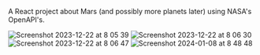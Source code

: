 A React project about Mars (and possibly more planets later) using NASA's OpenAPI's. 

![Screenshot 2023-12-22 at 8 05 39](https://github.com/mikathefinn/Space-Walk-React/assets/55136436/dd5e1af1-6eb9-416f-b067-0d1211fe0f79)
![Screenshot 2023-12-22 at 8 06 30](https://github.com/mikathefinn/Space-Walk-React/assets/55136436/978825b3-06d1-424d-9ad6-2dd2ba2dfafb)
![Screenshot 2023-12-22 at 8 06 47](https://github.com/mikathefinn/Space-Walk-React/assets/55136436/931ac783-8271-415b-975f-d563f31602e4)
![Screenshot 2024-01-08 at 8 48 48](https://github.com/mikathefinn/Space-Walk-React/assets/55136436/650f11d6-be00-410b-8d2f-3c0e5edeb82d)
